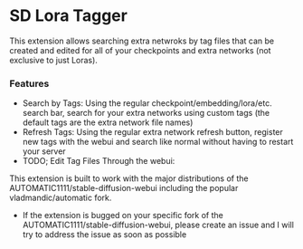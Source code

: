 # SD Lora Tagger

This extension allows searching extra netwroks by tag files that can be created and edited for all of your checkpoints and extra networks (not exclusive to just Loras).

### Features
 - Search by Tags:  Using the regular checkpoint/embedding/lora/etc. search bar, search for your extra networks using custom tags (the default tags are the extra network file names)
 - Refresh Tags:  Using the regular extra network refresh button, register new tags with the webui and search like normal without having to restart your server
 - TODO; Edit Tag Files Through the webui:

This extension is built to work with the major distributions of the AUTOMATIC1111/stable-diffusion-webui including the popular vladmandic/automatic fork.
 - If the extension is bugged on your specific fork of the AUTOMATIC1111/stable-diffusion-webui, please create an issue and I will try to address the issue as soon as possible
